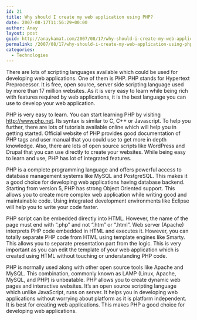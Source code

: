 ```yaml
---
id: 21
title: Why should I create my web application using PHP?
date: 2007-08-17T11:56:29+00:00
author: Anay
layout: post
guid: http://anaykamat.com/2007/08/17/why-should-i-create-my-web-application-using-php/
permalink: /2007/08/17/why-should-i-create-my-web-application-using-php/
categories:
  - Technologies
---
```

There are lots of scripting languages available which could be used for developing web applications. One of them is PHP. PHP stands for Hypertext Preprocessor. It is free, open source, server side scripting language used by more than 17 million websites. As it is very easy to learn while being rich with features required by web applications, it is the best language you can use to develop your web application.

PHP is very easy to learn. You can start learning PHP by visiting http://www.php.net. Its syntax is similar to C, C++ or Javascript. To help you further, there are lots of tutorials available online which will help you in getting started. Official website of PHP provides good documentation of PHP tags and user manual that you could use to get more in depth knowledge. Also, there are lots of open source scripts like WordPress and Drupal that you can use directly to create your websites. While being easy to learn and use, PHP has lot of integrated features.

PHP is a complete programming language and offers powerful access to database management systems like MySQL and PostgreSQL. This makes it a good choice for developing web applications having database backend. Starting from version 5, PHP has strong Object Oriented support. This allows you to create more complex web application while writing good and maintainable code. Using integrated development environments like Eclipse will help you to write your code faster.

PHP script can be embedded directly into HTML. However, the name of the page must end with “.php” and not “.htm” or “.html”. Web server (Apache) interprets PHP code embedded in HTML and executes it. However, you can totally separate PHP code from HTML using template engines like Smarty. This allows you to separate presentation part from the logic. This is very important as you can edit the template of your web application which is created using HTML without touching or understanding PHP code.

PHP is normally used along with other open source tools like Apache and MySQL. This combination, commonly known as LAMP (Linux, Apache, MySQL, and PHP) is unbeatable. PHP allows you to create dynamic web pages and interactive websites. It’s an open source scripting language which unlike JavaScript, runs on server. It helps you in developing web applications without worrying about platform as it is platform independent. It is best for creating web applications. This makes PHP a good choice for developing web applications.